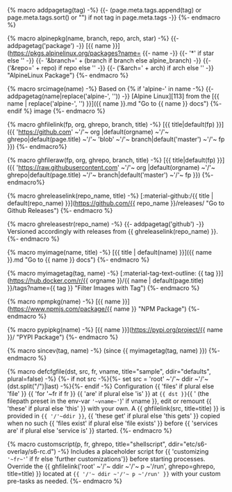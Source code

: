 {% macro addpagetag(tag) -%}
{{- (page.meta.tags.append(tag) or page.meta.tags.sort() or "") if not tag in page.meta.tags -}}
{%- endmacro %}

{% macro alpinepkg(name, branch, repo, arch, star) -%}
{{- addpagetag('package') -}}
[{{ name }}](https://pkgs.alpinelinux.org/packages?name=
{{- name -}}
{{- '*' if star else '' -}}
{{- '&branch=' + (branch if branch else alpine_branch) -}}
{{- ('&repo=' + repo) if repo else '' -}}
{{- ('&arch=' + arch) if arch else '' -}} "AlpineLinux Package")
{%- endmacro %}

{% macro srcimage(name) -%}
Based on
{% if 'alpine-' in name -%}
{{- addpagetag(name|replace('alpine-', '')) -}}
[Alpine Linux][113]
from the
[{{ name | replace('alpine-', '') }}]({{ name }}.md "Go to {{ name }} docs")
{%- endif %}
image
{%- endmacro %}

{% macro ghfilelink(fp, org, ghrepo, branch, title) -%}
[{{ title|default(fp) }}]({{ 'https://github.com'
~'/'~ org   |default(orgname)
~'/'~ ghrepo|default(page.title)
~'/'~ 'blob'
~'/'~ branch|default('master')
~'/'~ fp }})
{%- endmacro%}

{% macro ghfileraw(fp, org, ghrepo, branch, title) -%}
[{{ title|default(fp) }}]({{ 'https://raw.githubusercontent.com'
~'/'~ org   |default(orgname)
~'/'~ ghrepo|default(page.title)
~'/'~ branch|default('master')
~'/'~ fp }})
{%- endmacro%}

{% macro ghreleaselink(repo_name, title) -%}
[:material-github:/{{ title | default(repo_name) }}](https://github.com/{{ repo_name }}/releases/ "Go to Github Releases")
{%- endmacro %}

{% macro ghreleasestr(repo_name) -%}
{{- addpagetag('github') -}}
Versioned accordingly with releases from {{ ghreleaselink(repo_name) }}.
{%- endmacro %}

{% macro myimage(name, title) -%}
[{{ title | default(name) }}]({{ name }}.md "Go to {{ name }} docs")
{%- endmacro %}

{% macro myimagetag(tag, name) -%}
[:material-tag-text-outline: {{ tag }}](https://hub.docker.com/r/{{ orgname }}/{{ name | default(page.title) }}/tags?name={{ tag }} "Filter Images with Tag")
{%- endmacro %}

{% macro npmpkg(name) -%}
[{{ name }}](https://www.npmjs.com/package/{{ name }} "NPM Package")
{%- endmacro %}

{% macro pypipkg(name) -%}
[{{ name }}](https://pypi.org/project/{{ name }}/ "PYPI Package")
{%- endmacro %}

{% macro sincev(tag, name) -%}
(since {{ myimagetag(tag, name) }})
{%- endmacro %}

{% macro defcfgfile(dst, src, fr, vname, title="sample", ddir="defaults", plural=false) -%}
{%- if not src -%}{%- set src = 'root' ~'/'~ ddir ~'/'~ (dst.split("/")|last) -%}{%- endif -%}
Configuration {{ 'files' if plural else 'file' }} {{ 'for '~fr if
fr }} {{ 'are' if plural else 'is' }} at `{{ dst }}`{{ ' (the
filepath preset in the env-var `'~vname~'`)' if vname }},
edit or remount {{ 'these' if plural else 'this' }} with your own.
A {{ ghfilelink(src, title=title) }} is provided in `{{ '/'~ddir
}}`, {{ 'these get' if plural else 'this gets' }} copied when no
such {{ 'files exist' if plural else 'file exists' }} before {{
'services are' if plural else 'service is' }} started.
{%- endmacro %}

{% macro customscript(p, fr, ghrepo, title="shellscript", ddir="etc/s6-overlay/s6-rc.d") -%}
Includes a placeholder script for {{ 'customizing `'~fr~'`' if fr
else 'further customizations'}} before starting processes.
Override the {{ ghfilelink('root' ~'/'~ ddir ~'/'~ p ~'/run', ghrepo=ghrepo, title=title) }}
located at `{{ '/'~ ddir ~'/'~ p ~'/run' }}` with your custom
pre-tasks as needed.
{%- endmacro %}
